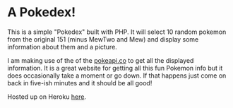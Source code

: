 # A Pokedex!

This is a simple "Pokedex" built with PHP. It will select 10 random pokemon from the original 151 (minus MewTwo and Mew) and display some information about them and a picture.

I am making use of the of the [pokeapi.co](pokeapi.co) to get all the displayed information. It is a great website for getting all this fun Pokemon info but it does occasionally take a moment or go down. If that happens just come on back in five-ish minutes and it should be all good!

Hosted up on Heroku [here](https://php-pokedex.herokuapp.com/).
